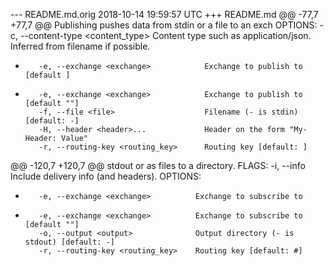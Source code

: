 --- README.md.orig	2018-10-14 19:59:57 UTC
+++ README.md
@@ -77,7 +77,7 @@ Publishing pushes data from stdin or a file to an exch
     OPTIONS:
         -c, --content-type <content_type>    Content type such as application/json. Inferred from filename if
                                              possible.
-        -e, --exchange <exchange>            Exchange to publish to [default ]
+        -e, --exchange <exchange>            Exchange to publish to [default ""]
         -f, --file <file>                    Filename (- is stdin) [default: -]
         -H, --header <header>...             Header on the form "My-Header: Value"
         -r, --routing-key <routing_key>      Routing key [default: ]
@@ -120,7 +120,7 @@ stdout or as files to a directory.
     FLAGS:
         -i, --info       Include delivery info (and headers).
     OPTIONS:
-        -e, --exchange <exchange>          Exchange to subscribe to
+        -e, --exchange <exchange>          Exchange to subscribe to [default ""]
         -o, --output <output>              Output directory (- is stdout) [default: -]
         -r, --routing-key <routing_key>    Routing key [default: #]
 
